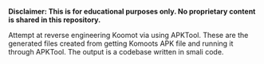 **Disclaimer: This is for educational purposes only. No proprietary content is shared in this repository.**

Attempt at reverse engineering Koomot via using APKTool. These are the generated files created from getting Komoots APK file and running it through APKTool. The output is a codebase written in smali code.  